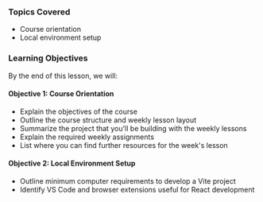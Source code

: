 <!-- h1, h2 already used by CTD Learns -->
### Topics Covered

- Course orientation
- Local environment setup

### Learning Objectives

By the end of this lesson, we will:

#### Objective 1: Course Orientation

- Explain the objectives of the course
- Outline the course structure and weekly lesson layout
- Summarize the project that you'll be building with the weekly lessons
- Explain the required weekly assignments
- List where you can find further resources for the week's lesson

#### Objective 2: Local Environment Setup

- Outline minimum computer requirements to develop a Vite project
- Identify VS Code and browser extensions useful for React development
